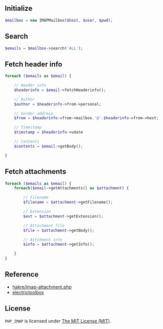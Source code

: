 
## Initialize
```php
$mailbox = new IMAPMailbox($host, $user, $pwd);
```

## Search
```php
$emails = $mailbox->search('ALL');
```

## Fetch header info
```php
foreach ($emails as $email) {

    // Header info
    $headerinfo = $email->fetchHeaderinfo();

    // Author
    $author = $headerinfo->from->personal;

    // Sender address
    $from = $headerinfo->from->mailbox.'@'.$headerinfo->from->host;

    // Timestamp
    $timstamp = $headerinfo->udate

    // Contents
    $contents = $email->getBody();

}
```

## Fetch attachments
```php
foreach ($emails as $email) {
    foreach($email->getAttachments() as $attachment) {

        // Filename
        $filename = $attachment->getFilename();

        // Extension
        $ext = $attachment->getExtension();

        // Attachment file
        $file = $attachment->getBody();

        // Attchment info
        $info = $attachment->getInfo();

    }
}
```

## Reference
- [hakre/imap-attachment.php](https://gist.github.com/hakre/2363305)
- [electrictoolbox](https://www.electrictoolbox.com/extract-attachments-email-php-imap/)

License
------------
`PHP_IMAP` is licensed under [The MIT License (MIT)](LICENSE).